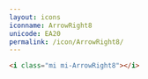 ```yaml
---
layout: icons
iconname: ArrowRight8
unicode: EA20
permalink: /icon/ArrowRight8/
---
```


``` html
<i class="mi mi-ArrowRight8"></i>
```
